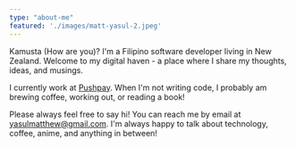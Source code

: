 ```yaml
---
type: "about-me"
featured: './images/matt-yasul-2.jpeg'
---
```


Kamusta (How are you)? I'm a Filipino software developer living in New Zealand. Welcome to my digital haven - a place where I share my thoughts, ideas, and musings.

I currently work at [Pushpay](https://www.pushpay.com). When I'm not writing code, I probably am brewing coffee, working out, or reading a book!

Please always feel free to say hi! You can reach me by email at [yasulmatthew@gmail.com](yasulmatthew@gmail.com). I'm always happy to talk about technology, coffee, anime, and anything in between!